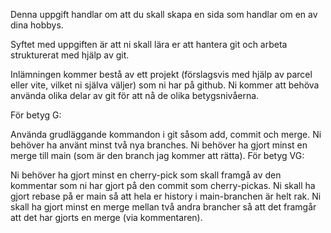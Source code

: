 Denna uppgift handlar om att du skall skapa en sida som handlar om en av dina hobbys. 

Syftet med uppgiften är att ni skall lära er att hantera git och arbeta strukturerat med hjälp av git. 

Inlämningen kommer bestå av ett projekt (förslagsvis med hjälp av parcel eller vite, vilket ni själva väljer) som ni har på github. Ni kommer att behöva använda olika delar av git för att nå de olika betygsnivåerna. 

För betyg G:

Använda grudläggande kommandon i git såsom add, commit och merge. 
Ni behöver ha använt minst två nya branches. 
Ni behöver ha gjort minst en merge till main (som är den branch jag kommer att rätta). 
För betyg VG:

Ni behöver ha gjort minst en cherry-pick som skall framgå av den kommentar som ni har gjort på den commit som cherry-pickas. 
Ni skall ha gjort rebase på er main så att hela er history i main-branchen är helt rak. 
Ni skall ha gjort minst en merge mellan två andra brancher så att det framgår att det har gjorts en merge (via kommentaren).